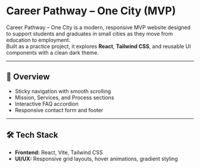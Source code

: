 # Career Pathway – One City (MVP)

Career Pathway – One City is a modern, responsive MVP website designed to support students and graduates in small cities as they move from education to employment.  
Built as a practice project, it explores **React**, **Tailwind CSS**, and reusable UI components with a clean dark theme.  

---

## 🚀 Overview
- Sticky navigation with smooth scrolling  
- Mission, Services, and Process sections  
- Interactive FAQ accordion  
- Responsive contact form and footer  

---

## 🛠 Tech Stack
- **Frontend:** React, Vite, Tailwind CSS  
- **UI/UX:** Responsive grid layouts, hover animations, gradient styling   
